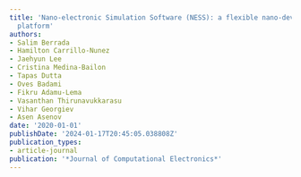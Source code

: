 ```yaml
---
title: 'Nano-electronic Simulation Software (NESS): a flexible nano-device simulation
  platform'
authors:
- Salim Berrada
- Hamilton Carrillo-Nunez
- Jaehyun Lee
- Cristina Medina-Bailon
- Tapas Dutta
- Oves Badami
- Fikru Adamu-Lema
- Vasanthan Thirunavukkarasu
- Vihar Georgiev
- Asen Asenov
date: '2020-01-01'
publishDate: '2024-01-17T20:45:05.038808Z'
publication_types:
- article-journal
publication: '*Journal of Computational Electronics*'
---
```

